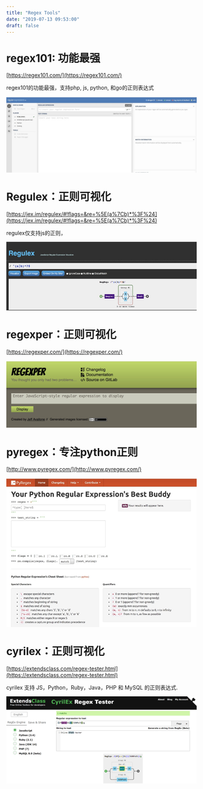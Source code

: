```yaml
---
title: "Regex Tools"
date: "2019-07-13 09:53:00"
draft: false
---
```


# regex101: 功能最强
[https://regex101.com/](https://regex101.com/)

regex101的功能最强，支持php, js, python, 和go的正则表达式

![](2022-10-29-10-46-46.png)

# Regulex：正则可视化
[https://jex.im/regulex/#!flags=&re=%5E(a%7Cb)*%3F%24](https://jex.im/regulex/#!flags=&re=%5E(a%7Cb)*%3F%24)

regulex仅支持js的正则，

![](2022-10-29-10-47-01.png)

# regexper：正则可视化

[https://regexper.com/](https://regexper.com/)

![](2022-10-29-10-47-40.png)

# pyregex：专注python正则

[http://www.pyregex.com/](http://www.pyregex.com/)

![](2022-10-29-10-47-52.png)

# cyrilex：正则可视化

[https://extendsclass.com/regex-tester.html](https://extendsclass.com/regex-tester.html)

cyrilex 支持 JS，Python，Ruby，Java，PHP 和 MySQL 的正则表达式.

![](2024-09-29-21-38-52.png)
